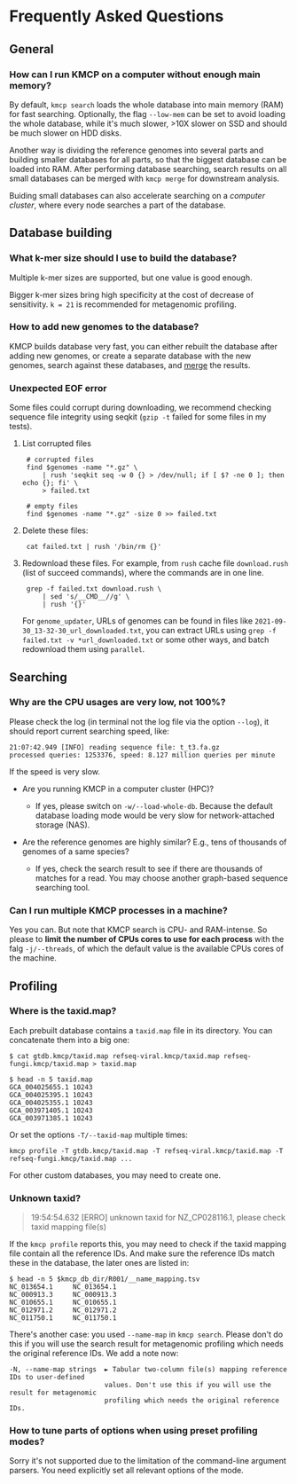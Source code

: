# Frequently Asked Questions 

## General

### How can I run KMCP on a computer without enough main memory?

By default, `kmcp search` loads the whole database into main memory (RAM) for fast searching.
Optionally, the flag `--low-mem` can be set to avoid loading the whole database,
while it's much slower, >10X slower on SSD and should be much slower on HDD disks.

Another way is dividing the reference genomes into several parts
and building smaller databases for all parts, so that the biggest
database can be loaded into RAM. After performing database searching,
search results on all small databases can be merged with `kmcp merge`
for downstream analysis.

Buiding small databases can also accelerate searching on a *computer cluster*,
where every node searches a part of the database.

## Database building

### What k-mer size should I use to build the database?

Multiple k-mer sizes are supported, but one value is good enough.

Bigger k-mer sizes bring high specificity at the cost of decrease
of sensitivity. `k = 21` is recommended for metagenomic profiling.

### How to add new genomes to the database?

KMCP builds database very fast,
you can either rebuilt the database after adding new genomes,
or create a separate database with the new genomes,
search against these databases, and [merge](/usage/#merge) the results.

### Unexpected EOF error

Some files could corrupt during downloading, we recommend checking
sequence file integrity using seqkit (`gzip -t` failed for some files in
my tests).

1. List corrupted files

        # corrupted files
        find $genomes -name "*.gz" \
            | rush 'seqkit seq -w 0 {} > /dev/null; if [ $? -ne 0 ]; then echo {}; fi' \
            > failed.txt

        # empty files
        find $genomes -name "*.gz" -size 0 >> failed.txt
    
2. Delete these files:

        cat failed.txt | rush '/bin/rm {}'

3. Redownload these files. For example, from `rush` cache file `download.rush` (list of succeed commands), where the commands are in one line.

        grep -f failed.txt download.rush \
            | sed 's/__CMD__//g' \
            | rush '{}'

    For `genome_updater`, URLs of genomes can be found in files like `2021-09-30_13-32-30_url_downloaded.txt`, 
    you can extract URLs using `grep -f failed.txt -v *url_downloaded.txt` or some other ways,
    and batch redownload them using `parallel`.

## Searching

### Why are the CPU usages are very low, not 100%?

Please check the log (in terminal not the log file via the option `--log`),
it should report current searching speed, like:

    21:07:42.949 [INFO] reading sequence file: t_t3.fa.gz
    processed queries: 1253376, speed: 8.127 million queries per minute

If the speed is very slow. 

- Are you running KMCP in a computer cluster (HPC)? 
    - If yes, please switch on `-w/--load-whole-db`.
      Because the default database loading mode would be very slow for network-attached storage (NAS).

- Are the reference genomes are highly similar? E.g., tens of thousands of genomes of a same species?
    - If yes, check the search result to see if there are thousands of matches for a read.
      You may choose another graph-based sequence searching tool.

### Can I run multiple KMCP processes in a machine?

Yes you can. But note that KMCP search is CPU- and RAM-intense. So please to **limit the number of CPUs cores to use for each process** with the falg `-j/--threads`, of which the default value is the available CPUs cores of the machine.

## Profiling

### Where is the taxid.map?

Each prebuilt database contains a `taxid.map` file in its directory.
You can concatenate them into a big one:

    $ cat gtdb.kmcp/taxid.map refseq-viral.kmcp/taxid.map refseq-fungi.kmcp/taxid.map > taxid.map
    
    $ head -n 5 taxid.map
    GCA_004025655.1 10243
    GCA_004025395.1 10243
    GCA_004025355.1 10243
    GCA_003971405.1 10243
    GCA_003971385.1 10243
    
Or set the options `-T/--taxid-map` multiple times:

    kmcp profile -T gtdb.kmcp/taxid.map -T refseq-viral.kmcp/taxid.map -T refseq-fungi.kmcp/taxid.map ...

For other custom databases, you may need to create one.

### Unknown taxid?

> 19:54:54.632 [ERRO] unknown taxid for NZ_CP028116.1, please check taxid mapping file(s)

If the `kmcp profile` reports this, you may need to check if the taxid mapping file contain all the reference IDs.
And make sure the reference IDs match these in the database, the later ones are listed in: 

    $ head -n 5 $kmcp_db_dir/R001/__name_mapping.tsv
    NC_013654.1     NC_013654.1
    NC_000913.3     NC_000913.3
    NC_010655.1     NC_010655.1
    NC_012971.2     NC_012971.2
    NC_011750.1     NC_011750.1

There's another case: you used `--name-map` in `kmcp search`.
Please don't do this if you will use the search result for metagenomic
profiling which needs the original reference IDs. We add a note now:

```
-N, --name-map strings  ► Tabular two-column file(s) mapping reference IDs to user-defined
                        values. Don't use this if you will use the result for metagenomic
                        profiling which needs the original reference IDs.

```

### How to tune parts of options when using preset profiling modes?

Sorry it's not supported due to the limitation of the command-line argument parsers.
You need explicitly set all relevant options of the mode.
